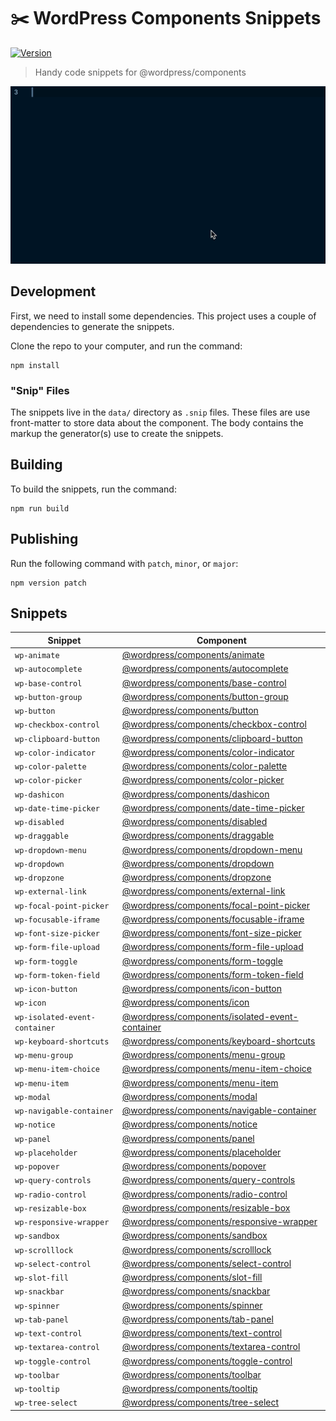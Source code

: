 # ✂️ WordPress Components Snippets

[![Version](https://vsmarketplacebadge.apphb.com/version/itsjonq.wordpress-components-snippets.svg)](https://marketplace.visualstudio.com/items?itemName=itsjonq.wordpress-components-snippets)

> Handy code snippets for @wordpress/components

![WordPress components snippets demo](./images/wp-components-snippets-demo.gif)

## Development

First, we need to install some dependencies. This project uses a couple of dependencies to generate the snippets.

Clone the repo to your computer, and run the command:

```
npm install
```

### "Snip" Files

The snippets live in the `data/` directory as `.snip` files. These files are use front-matter to store data about the component. The body contains the markup the generator(s) use to create the snippets.

## Building

To build the snippets, run the command:

```
npm run build
```

## Publishing

Run the following command with `patch`, `minor`, or `major`:

```
npm version patch
```

<!-- SNIPPET-TABLE -->
<!-- This table was automatically generated -->

## Snippets

| Snippet | Component |
| --- | --- |
| `wp-animate` | [@wordpress/components/animate](https://github.com/WordPress/gutenberg/tree/master/packages/components/src/animate) |
| `wp-autocomplete` | [@wordpress/components/autocomplete](https://github.com/WordPress/gutenberg/tree/master/packages/components/src/autocomplete) |
| `wp-base-control` | [@wordpress/components/base-control](https://github.com/WordPress/gutenberg/tree/master/packages/components/src/base-control) |
| `wp-button-group` | [@wordpress/components/button-group](https://github.com/WordPress/gutenberg/tree/master/packages/components/src/button-group) |
| `wp-button` | [@wordpress/components/button](https://github.com/WordPress/gutenberg/tree/master/packages/components/src/button) |
| `wp-checkbox-control` | [@wordpress/components/checkbox-control](https://github.com/WordPress/gutenberg/tree/master/packages/components/src/checkbox-control) |
| `wp-clipboard-button` | [@wordpress/components/clipboard-button](https://github.com/WordPress/gutenberg/tree/master/packages/components/src/clipboard-button) |
| `wp-color-indicator` | [@wordpress/components/color-indicator](https://github.com/WordPress/gutenberg/tree/master/packages/components/src/color-indicator) |
| `wp-color-palette` | [@wordpress/components/color-palette](https://github.com/WordPress/gutenberg/tree/master/packages/components/src/color-palette) |
| `wp-color-picker` | [@wordpress/components/color-picker](https://github.com/WordPress/gutenberg/tree/master/packages/components/src/color-picker) |
| `wp-dashicon` | [@wordpress/components/dashicon](https://github.com/WordPress/gutenberg/tree/master/packages/components/src/dashicon) |
| `wp-date-time-picker` | [@wordpress/components/date-time-picker](https://github.com/WordPress/gutenberg/tree/master/packages/components/src/date-time-picker) |
| `wp-disabled` | [@wordpress/components/disabled](https://github.com/WordPress/gutenberg/tree/master/packages/components/src/disabled) |
| `wp-draggable` | [@wordpress/components/draggable](https://github.com/WordPress/gutenberg/tree/master/packages/components/src/draggable) |
| `wp-dropdown-menu` | [@wordpress/components/dropdown-menu](https://github.com/WordPress/gutenberg/tree/master/packages/components/src/dropdown-menu) |
| `wp-dropdown` | [@wordpress/components/dropdown](https://github.com/WordPress/gutenberg/tree/master/packages/components/src/dropdown) |
| `wp-dropzone` | [@wordpress/components/dropzone](https://github.com/WordPress/gutenberg/tree/master/packages/components/src/dropzone) |
| `wp-external-link` | [@wordpress/components/external-link](https://github.com/WordPress/gutenberg/tree/master/packages/components/src/external-link) |
| `wp-focal-point-picker` | [@wordpress/components/focal-point-picker](https://github.com/WordPress/gutenberg/tree/master/packages/components/src/focal-point-picker) |
| `wp-focusable-iframe` | [@wordpress/components/focusable-iframe](https://github.com/WordPress/gutenberg/tree/master/packages/components/src/focusable-iframe) |
| `wp-font-size-picker` | [@wordpress/components/font-size-picker](https://github.com/WordPress/gutenberg/tree/master/packages/components/src/font-size-picker) |
| `wp-form-file-upload` | [@wordpress/components/form-file-upload](https://github.com/WordPress/gutenberg/tree/master/packages/components/src/form-file-upload) |
| `wp-form-toggle` | [@wordpress/components/form-toggle](https://github.com/WordPress/gutenberg/tree/master/packages/components/src/form-toggle) |
| `wp-form-token-field` | [@wordpress/components/form-token-field](https://github.com/WordPress/gutenberg/tree/master/packages/components/src/form-token-field) |
| `wp-icon-button` | [@wordpress/components/icon-button](https://github.com/WordPress/gutenberg/tree/master/packages/components/src/icon-button) |
| `wp-icon` | [@wordpress/components/icon](https://github.com/WordPress/gutenberg/tree/master/packages/components/src/icon) |
| `wp-isolated-event-container` | [@wordpress/components/isolated-event-container](https://github.com/WordPress/gutenberg/tree/master/packages/components/src/isolated-event-container) |
| `wp-keyboard-shortcuts` | [@wordpress/components/keyboard-shortcuts](https://github.com/WordPress/gutenberg/tree/master/packages/components/src/keyboard-shortcuts) |
| `wp-menu-group` | [@wordpress/components/menu-group](https://github.com/WordPress/gutenberg/tree/master/packages/components/src/menu-group) |
| `wp-menu-item-choice` | [@wordpress/components/menu-item-choice](https://github.com/WordPress/gutenberg/tree/master/packages/components/src/menu-item-choice) |
| `wp-menu-item` | [@wordpress/components/menu-item](https://github.com/WordPress/gutenberg/tree/master/packages/components/src/menu-item) |
| `wp-modal` | [@wordpress/components/modal](https://github.com/WordPress/gutenberg/tree/master/packages/components/src/modal) |
| `wp-navigable-container` | [@wordpress/components/navigable-container](https://github.com/WordPress/gutenberg/tree/master/packages/components/src/navigable-container) |
| `wp-notice` | [@wordpress/components/notice](https://github.com/WordPress/gutenberg/tree/master/packages/components/src/notice) |
| `wp-panel` | [@wordpress/components/panel](https://github.com/WordPress/gutenberg/tree/master/packages/components/src/panel) |
| `wp-placeholder` | [@wordpress/components/placeholder](https://github.com/WordPress/gutenberg/tree/master/packages/components/src/placeholder) |
| `wp-popover` | [@wordpress/components/popover](https://github.com/WordPress/gutenberg/tree/master/packages/components/src/popover) |
| `wp-query-controls` | [@wordpress/components/query-controls](https://github.com/WordPress/gutenberg/tree/master/packages/components/src/query-controls) |
| `wp-radio-control` | [@wordpress/components/radio-control](https://github.com/WordPress/gutenberg/tree/master/packages/components/src/radio-control) |
| `wp-resizable-box` | [@wordpress/components/resizable-box](https://github.com/WordPress/gutenberg/tree/master/packages/components/src/resizable-box) |
| `wp-responsive-wrapper` | [@wordpress/components/responsive-wrapper](https://github.com/WordPress/gutenberg/tree/master/packages/components/src/responsive-wrapper) |
| `wp-sandbox` | [@wordpress/components/sandbox](https://github.com/WordPress/gutenberg/tree/master/packages/components/src/sandbox) |
| `wp-scrolllock` | [@wordpress/components/scrolllock](https://github.com/WordPress/gutenberg/tree/master/packages/components/src/scrolllock) |
| `wp-select-control` | [@wordpress/components/select-control](https://github.com/WordPress/gutenberg/tree/master/packages/components/src/select-control) |
| `wp-slot-fill` | [@wordpress/components/slot-fill](https://github.com/WordPress/gutenberg/tree/master/packages/components/src/slot-fill) |
| `wp-snackbar` | [@wordpress/components/snackbar](https://github.com/WordPress/gutenberg/tree/master/packages/components/src/snackbar) |
| `wp-spinner` | [@wordpress/components/spinner](https://github.com/WordPress/gutenberg/tree/master/packages/components/src/spinner) |
| `wp-tab-panel` | [@wordpress/components/tab-panel](https://github.com/WordPress/gutenberg/tree/master/packages/components/src/tab-panel) |
| `wp-text-control` | [@wordpress/components/text-control](https://github.com/WordPress/gutenberg/tree/master/packages/components/src/text-control) |
| `wp-textarea-control` | [@wordpress/components/textarea-control](https://github.com/WordPress/gutenberg/tree/master/packages/components/src/textarea-control) |
| `wp-toggle-control` | [@wordpress/components/toggle-control](https://github.com/WordPress/gutenberg/tree/master/packages/components/src/toggle-control) |
| `wp-toolbar` | [@wordpress/components/toolbar](https://github.com/WordPress/gutenberg/tree/master/packages/components/src/toolbar) |
| `wp-tooltip` | [@wordpress/components/tooltip](https://github.com/WordPress/gutenberg/tree/master/packages/components/src/tooltip) |
| `wp-tree-select` | [@wordpress/components/tree-select](https://github.com/WordPress/gutenberg/tree/master/packages/components/src/tree-select) |

<!-- /SNIPPET-TABLE -->
